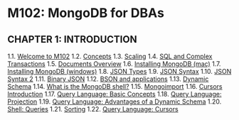 # M102: MongoDB for DBAs

## CHAPTER 1: INTRODUCTION

1.1. [Welcome to M102](https://www.youtube.com/watch?v=0euni8AdT1c)
1.2. [Concepts](https://www.youtube.com/watch?v=YHKVBUENpvQ)
1.3. [Scaling](https://www.youtube.com/watch?v=TZVZTf_eeaM)
1.4. [SQL and Complex Transactions](https://www.youtube.com/watch?v=CYdjDKwg0Eg)
1.5. [Documents Overview](https://www.youtube.com/watch?v=f9csC-b9ULc)
1.6. [Installing MongoDB (mac)](https://www.youtube.com/watch?v=pnVQcEt5_vw)
1.7. [Installing MongoDB (windows)](https://www.youtube.com/watch?v=c6-K8bpBxxY)
1.8. [JSON Types](https://www.youtube.com/watch?v=gKOcqNHmc4Q)
1.9. [JSON Syntax](https://www.youtube.com/watch?v=a3jWXcmjrWM)
1.10. [JSON Syntax 2](https://www.youtube.com/watch?v=dxd1BnBqQk8)
1.11. [Binary JSON](https://www.youtube.com/watch?v=BfWnSxNQpYs)
1.12. [BSON and applications](https://www.youtube.com/watch?v=YsfwTNwixME)
1.13. [Dynamic Schema](https://www.youtube.com/watch?v=lxEk0aBEPl8)
1.14. [What is the MongoDB shell?](https://www.youtube.com/watch?v=W4o8HJyL7_8)
1.15. [Mongoimport](https://www.youtube.com/watch?v=ih2AYAfmQ9g)
1.16. [Cursors Introduction](https://www.youtube.com/watch?v=XzNqJpImCP4)
1.17. [Query Language: Basic Concepts](https://www.youtube.com/watch?v=CJLLg0ibcnI)
1.18. [Query Language: Projection](https://www.youtube.com/watch?v=5-_ztAQ55f4)
1.19. [Query Language: Advantages of a Dynamic Schema](https://www.youtube.com/watch?v=8zlMXX70KEw)
1.20. [Shell: Queries](https://www.youtube.com/watch?v=Mjcd5PAdG-s)
1.21. [Sorting](https://www.youtube.com/watch?v=Ezx1lXaY7jE)
1.22. [Query Language: Cursors](https://www.youtube.com/watch?v=DRs4_hBpPlI)